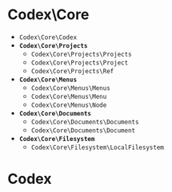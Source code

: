 
# Codex\Core

- `Codex\Core\Codex`
- **`Codex\Core\Projects`**
  - `Codex\Core\Projects\Projects`
  - `Codex\Core\Projects\Project`
  - `Codex\Core\Projects\Ref`
- **`Codex\Core\Menus`**
  - `Codex\Core\Menus\Menus`
  - `Codex\Core\Menus\Menu`
  - `Codex\Core\Menus\Node`
- **`Codex\Core\Documents`**
  - `Codex\Core\Documents\Documents`
  - `Codex\Core\Documents\Document`
- **`Codex\Core\Filesystem`**
  - `Codex\Core\Filesystem\LocalFilesystem`



# Codex